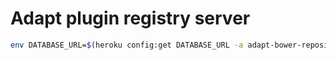 # Adapt plugin registry server

```sh
env DATABASE_URL=$(heroku config:get DATABASE_URL -a adapt-bower-repository) ADMIN_REPO=https://github.com/adaptlearning/adapt_framework USER_AGENT=adapt-bower-repository PORT=5000 GITHUB_TOKEN= node index.js
```
